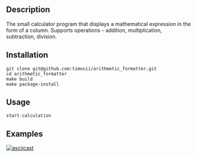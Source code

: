 ## Description
The small calculator program that displays a mathematical expression in the form of a column. 
Supports operations - addition, multiplication, subtraction, division.

## Installation
```
git clone git@github.com:timosii/arithmetic_formatter.git
cd arithmetic_formatter
make build
make package-install
```
## Usage
`start-calculation`
## Examples
[![asciicast](https://asciinema.org/a/LAfOzeZGF8y7WfxrAQoceip5n.svg)](https://asciinema.org/a/LAfOzeZGF8y7WfxrAQoceip5n)

